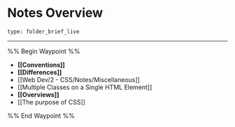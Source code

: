 # Notes Overview
 
```ccard
type: folder_brief_live
```
 
---

%% Begin Waypoint %%
- **[[Conventions]]**
- **[[Differences]]**
- [[Web Dev/2 - CSS/Notes/Miscellaneous]]
- [[Multiple Classes on a Single HTML Element]]
- **[[Overviews]]**
- [[The purpose of CSS]]

%% End Waypoint %%